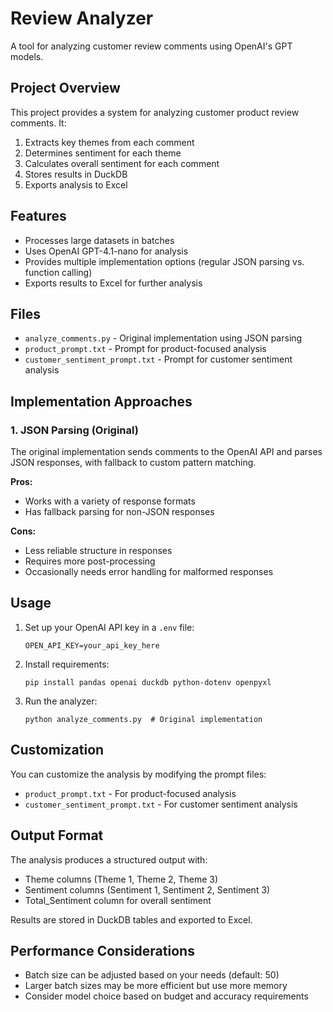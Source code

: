 # Review Analyzer

A tool for analyzing customer review comments using OpenAI's GPT models.

## Project Overview

This project provides a system for analyzing customer product review comments. It:

1. Extracts key themes from each comment
2. Determines sentiment for each theme
3. Calculates overall sentiment for each comment
4. Stores results in DuckDB
5. Exports analysis to Excel

## Features

- Processes large datasets in batches
- Uses OpenAI GPT-4.1-nano for analysis
- Provides multiple implementation options (regular JSON parsing vs. function calling)
- Exports results to Excel for further analysis

## Files

- `analyze_comments.py` - Original implementation using JSON parsing
- `product_prompt.txt` - Prompt for product-focused analysis
- `customer_sentiment_prompt.txt` - Prompt for customer sentiment analysis

## Implementation Approaches

### 1. JSON Parsing (Original)

The original implementation sends comments to the OpenAI API and parses JSON responses, with fallback to custom pattern matching.

**Pros:**
- Works with a variety of response formats
- Has fallback parsing for non-JSON responses

**Cons:**
- Less reliable structure in responses
- Requires more post-processing
- Occasionally needs error handling for malformed responses

## Usage

1. Set up your OpenAI API key in a `.env` file:
   ```
   OPEN_API_KEY=your_api_key_here
   ```

2. Install requirements:
   ```
   pip install pandas openai duckdb python-dotenv openpyxl
   ```

3. Run the analyzer:
   ```
   python analyze_comments.py  # Original implementation
   ```
   

## Customization

You can customize the analysis by modifying the prompt files:
- `product_prompt.txt` - For product-focused analysis
- `customer_sentiment_prompt.txt` - For customer sentiment analysis

## Output Format

The analysis produces a structured output with:
- Theme columns (Theme 1, Theme 2, Theme 3)
- Sentiment columns (Sentiment 1, Sentiment 2, Sentiment 3)
- Total_Sentiment column for overall sentiment

Results are stored in DuckDB tables and exported to Excel.

## Performance Considerations

- Batch size can be adjusted based on your needs (default: 50)
- Larger batch sizes may be more efficient but use more memory
- Consider model choice based on budget and accuracy requirements
